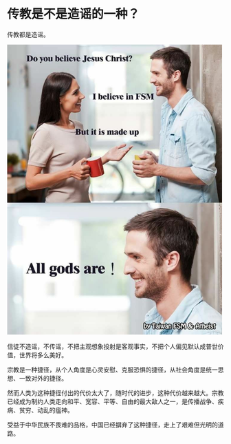 # 传教是不是造谣的一种？

传教都是造谣。

<img src="2.17.1.jpg" width="500">

信徒不造谣，不传谣，不把主观想象投射是客观事实，不把个人偏见默认成普世价值，世界将多么美好。

宗教是一种捷径，从个人角度是心灵安慰、克服恐惧的捷径，从社会角度是统一思想、一致对外的捷径。

然而人类为这种捷径付出的代价太大了，随时代的进步，这种代价越来越大。宗教已经成为制约人类走向和平、宽容、平等、自由的最大敌人之一，是传播战争、疾病、贫穷、动乱的瘟神。

受益于中华民族不畏难的品格，中国已经摒弃了这种捷径，走上了艰难但光明的道路。